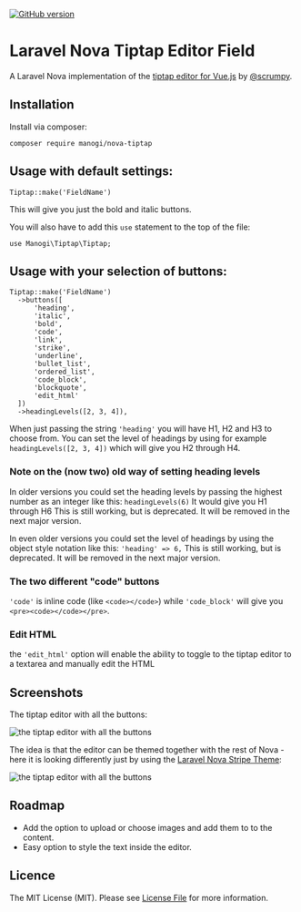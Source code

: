 [![GitHub version](https://badge.fury.io/gh/Naereen%2FStrapDown.js.svg)](https://github.com/manogi/nova-tiptap)

# Laravel Nova Tiptap Editor Field

A Laravel Nova implementation of the [tiptap editor for Vue.js](https://github.com/scrumpy/tiptap) by [@scrumpy](https://github.com/scrumpy).

## Installation

Install via composer:

```
composer require manogi/nova-tiptap
```

## Usage with default settings:

```
Tiptap::make('FieldName')
```

This will give you just the bold and italic buttons.

You will also have to add this `use` statement to the top of the file:

```
use Manogi\Tiptap\Tiptap;
```


## Usage with your selection of buttons:

```
Tiptap::make('FieldName')
  ->buttons([
      'heading',
      'italic',
      'bold',
      'code',
      'link',
      'strike',
      'underline',
      'bullet_list',
      'ordered_list',
      'code_block',
      'blockquote',
      'edit_html'
  ])
  ->headingLevels([2, 3, 4]),
```

When just passing the string `'heading'` you will have H1, H2 and H3 to choose from. You can set the level of headings by using for example `headingLevels([2, 3, 4])` which will give you H2 through H4.

### Note on the (now two) old way of setting heading levels

In older versions you could set the heading levels by passing the highest number as an integer like this:
`headingLevels(6)`
It would give you H1 through H6 This is still working, but is deprecated. It will be removed in the next major version.

In even older versions you could set the level of headings by using the object style notation like this:
`'heading' => 6,`
This is still working, but is deprecated. It will be removed in the next major version.

### The two different "code" buttons

`'code'` is inline code (like `<code></code>`) while `'code_block'` will give you `<pre><code></code></pre>`.

### Edit HTML

the `'edit_html'` option will enable the ability to toggle to the tiptap editor to a textarea and manually edit the HTML

## Screenshots

The tiptap editor with all the buttons:

![the tiptap editor with all the buttons](readme-images/tiptap-regular-02.png)

The idea is that the editor can be themed together with the rest of Nova - here it is looking differently just by using the [Laravel Nova Stripe Theme](https://github.com/jameslkingsley/nova-stripe-theme):

![the tiptap editor with all the buttons](readme-images/tiptap-stripe-02.png)

## Roadmap

* Add the option to upload or choose images and add them to to the content.
* Easy option to style the text inside the editor.

## Licence

The MIT License (MIT). Please see [License File](LICENCE) for more information.
